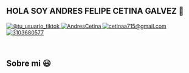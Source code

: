 ## HOLA SOY ANDRES FELIPE CETINA GALVEZ 👋

<p align="left">
  <a href="https://www.tiktok.com/@tu_usuario_tiktok" target="blank">
    <img align="center" src="https://img.shields.io/badge/TikTok-000000?style=for-the-badge&logo=tiktok&logoColor=white" alt="@tu_usuario_tiktok" />
  </a>
  <a href="https://fb.com/AndresCetina" target="blank">
    <img align="center" src="https://img.shields.io/badge/Facebook-1877F2?style=for-the-badge&logo=facebook&logoColor=white" alt="AndresCetina" />
  </a>
  <a href="mailto:cetinaa715@gmail.com" target="blank">
    <img align="center" src="https://img.shields.io/badge/Gmail-D14836?style=for-the-badge&logo=gmail&logoColor=white" alt="cetinaa715@gmail.com" />
  </a>
  <a href="https://wa.me/573103680577" target="blank">
    <img align="center" src="https://img.shields.io/badge/WhatsApp-25D366?style=for-the-badge&logo=whatsapp&logoColor=white" alt="3103680577" />
  </a>
</p>
<br>

<h2>Sobre mi 😃</h2>
<!--Intro start-->


